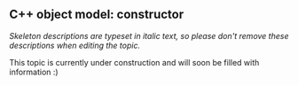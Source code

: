 ## C++ object model: constructor

_Skeleton descriptions are typeset in italic text,_
_so please don't remove these descriptions when editing the topic._

This topic is currently under construction and will soon be filled with information :)
